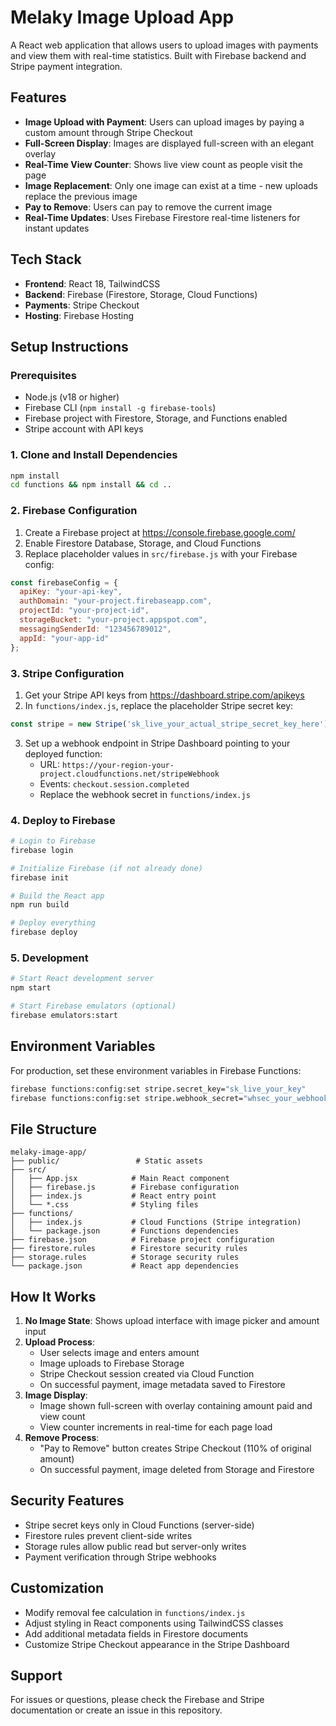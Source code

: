 # Melaky Image Upload App

A React web application that allows users to upload images with payments and view them with real-time statistics. Built with Firebase backend and Stripe payment integration.

## Features

- **Image Upload with Payment**: Users can upload images by paying a custom amount through Stripe Checkout
- **Full-Screen Display**: Images are displayed full-screen with an elegant overlay
- **Real-Time View Counter**: Shows live view count as people visit the page
- **Image Replacement**: Only one image can exist at a time - new uploads replace the previous image
- **Pay to Remove**: Users can pay to remove the current image
- **Real-Time Updates**: Uses Firebase Firestore real-time listeners for instant updates

## Tech Stack

- **Frontend**: React 18, TailwindCSS
- **Backend**: Firebase (Firestore, Storage, Cloud Functions)
- **Payments**: Stripe Checkout
- **Hosting**: Firebase Hosting

## Setup Instructions

### Prerequisites

- Node.js (v18 or higher)
- Firebase CLI (`npm install -g firebase-tools`)
- Firebase project with Firestore, Storage, and Functions enabled
- Stripe account with API keys

### 1. Clone and Install Dependencies

```bash
npm install
cd functions && npm install && cd ..
```

### 2. Firebase Configuration

1. Create a Firebase project at https://console.firebase.google.com/
2. Enable Firestore Database, Storage, and Cloud Functions
3. Replace placeholder values in `src/firebase.js` with your Firebase config:

```javascript
const firebaseConfig = {
  apiKey: "your-api-key",
  authDomain: "your-project.firebaseapp.com",
  projectId: "your-project-id",
  storageBucket: "your-project.appspot.com",
  messagingSenderId: "123456789012",
  appId: "your-app-id"
};
```

### 3. Stripe Configuration

1. Get your Stripe API keys from https://dashboard.stripe.com/apikeys
2. In `functions/index.js`, replace the placeholder Stripe secret key:

```javascript
const stripe = new Stripe('sk_live_your_actual_stripe_secret_key_here');
```

3. Set up a webhook endpoint in Stripe Dashboard pointing to your deployed function:
   - URL: `https://your-region-your-project.cloudfunctions.net/stripeWebhook`
   - Events: `checkout.session.completed`
   - Replace the webhook secret in `functions/index.js`

### 4. Deploy to Firebase

```bash
# Login to Firebase
firebase login

# Initialize Firebase (if not already done)
firebase init

# Build the React app
npm run build

# Deploy everything
firebase deploy
```

### 5. Development

```bash
# Start React development server
npm start

# Start Firebase emulators (optional)
firebase emulators:start
```

## Environment Variables

For production, set these environment variables in Firebase Functions:

```bash
firebase functions:config:set stripe.secret_key="sk_live_your_key"
firebase functions:config:set stripe.webhook_secret="whsec_your_webhook_secret"
```

## File Structure

```
melaky-image-app/
├── public/                 # Static assets
├── src/
│   ├── App.jsx            # Main React component
│   ├── firebase.js        # Firebase configuration
│   ├── index.js           # React entry point
│   └── *.css              # Styling files
├── functions/
│   ├── index.js           # Cloud Functions (Stripe integration)
│   └── package.json       # Functions dependencies
├── firebase.json          # Firebase project configuration
├── firestore.rules        # Firestore security rules
├── storage.rules          # Storage security rules
└── package.json           # React app dependencies
```

## How It Works

1. **No Image State**: Shows upload interface with image picker and amount input
2. **Upload Process**: 
   - User selects image and enters amount
   - Image uploads to Firebase Storage
   - Stripe Checkout session created via Cloud Function
   - On successful payment, image metadata saved to Firestore
3. **Image Display**: 
   - Image shown full-screen with overlay containing amount paid and view count
   - View counter increments in real-time for each page load
4. **Remove Process**:
   - "Pay to Remove" button creates Stripe Checkout (110% of original amount)
   - On successful payment, image deleted from Storage and Firestore

## Security Features

- Stripe secret keys only in Cloud Functions (server-side)
- Firestore rules prevent client-side writes
- Storage rules allow public read but server-only writes
- Payment verification through Stripe webhooks

## Customization

- Modify removal fee calculation in `functions/index.js`
- Adjust styling in React components using TailwindCSS classes
- Add additional metadata fields in Firestore documents
- Customize Stripe Checkout appearance in the Stripe Dashboard

## Support

For issues or questions, please check the Firebase and Stripe documentation or create an issue in this repository.
